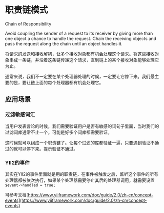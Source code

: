 # 职责链模式

Chain of Responsibility

Avoid coupling the sender of a request to its receiver by giving more than one object a chance to handle the request. Chain the receiving objects and pass the request along the chain until an object handles it.


将请求的发送和接收解耦，让多个接收对象都有机会处理这个请求。将这些接收对象串成一条链，并沿着这条链传递这个请求，直到链上的某个接收对象能够处理它为止。

通常来说，我们不一定要在某个处理器处理的时候，一定要让它停下来。我们最主要的是，要让链上面的每个处理器都有机会处理它。


## 应用场景

### 过滤敏感词汇

当用户发表言论的时候，我们需要验证用户是否有敏感的词句子里面，当时我们的过滤词库通常不止一个。可能是好多个词库都需要验证。

这时候就可以组成一个职责链了。让每个过滤的库都验证一遍，只要遇到验证不通过的就可以停下来。提示验证不通过。

### YII2的事件

其实在YII2的事件里面就是用的职责链，在事件被触发之后，监听这个事件的所有处理器都被依次执行，如果某个处理器需要停止其后的处理器调用，就需要设置`$event->handled = true;`

可参考文档[https://www.yiiframework.com/doc/guide/2.0/zh-cn/concept-events](https://www.yiiframework.com/doc/guide/2.0/zh-cn/concept-events)




